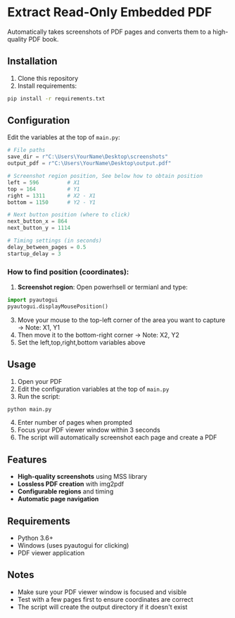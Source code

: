 # Extract Read-Only Embedded PDF

Automatically takes screenshots of PDF pages and converts them to a high-quality PDF book.

## Installation

1. Clone this repository
2. Install requirements:
```bash
pip install -r requirements.txt
```

## Configuration

Edit the variables at the top of `main.py`:

```python
# File paths
save_dir = r"C:\Users\YourName\Desktop\screenshots"
output_pdf = r"C:\Users\YourName\Desktop\output.pdf"

# Screenshot region position, See below how to obtain position
left = 596         # X1
top = 164          # Y1
right = 1311       # X2 - X1
bottom = 1150      # Y2 - Y1

# Next button position (where to click)
next_button_x = 864
next_button_y = 1114

# Timing settings (in seconds)
delay_between_pages = 0.5
startup_delay = 3
```

### How to find position (coordinates):

1. **Screenshot region**: Open powerhsell or termianl and type:
```python
import pyautogui
pyautogui.displayMousePosition()
```
3. Move your mouse to the top-left corner of the area you want to capture → Note: X1, Y1
4. Then move it to the bottom-right corner → Note: X2, Y2
5. Set the left,top,right,bottom variables above

## Usage

1. Open your PDF
2. Edit the configuration variables at the top of `main.py`
3. Run the script:
```bash
python main.py
```
4. Enter number of pages when prompted
5. Focus your PDF viewer window within 3 seconds
6. The script will automatically screenshot each page and create a PDF

## Features

- **High-quality screenshots** using MSS library
- **Lossless PDF creation** with img2pdf
- **Configurable regions** and timing
- **Automatic page navigation**

## Requirements

- Python 3.6+
- Windows (uses pyautogui for clicking)
- PDF viewer application

## Notes

- Make sure your PDF viewer window is focused and visible
- Test with a few pages first to ensure coordinates are correct
- The script will create the output directory if it doesn't exist
